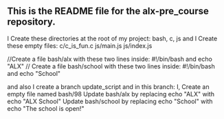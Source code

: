 This is the README file for the alx-pre_course repository.
--------------------------------------------------------------------
I Create these directories at the root of my project: bash, c, js
 and I Create these empty files:
c/c_is_fun.c
js/main.js
js/index.js

 //Create a file bash/alx with these two lines inside: #!/bin/bash and echo "ALX"
 // Create a file bash/school with these two lines inside: #!/bin/bash and echo "School"
 
 
 and also I create a branch update_script and in this branch:
I,
Create an empty file named bash/98
Update bash/alx by replacing echo "ALX" with echo "ALX School"
Update bash/school by replacing echo "School" with echo "The school is open!"
